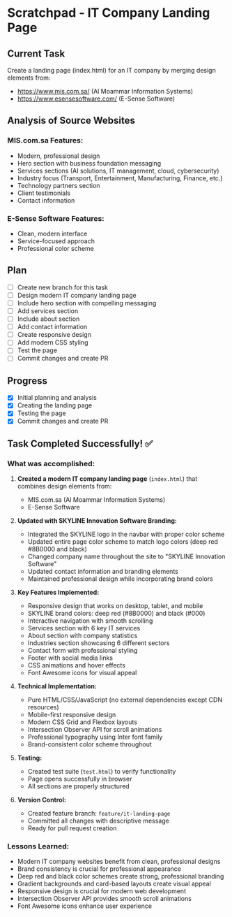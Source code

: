 # Scratchpad - IT Company Landing Page

## Current Task
Create a landing page (index.html) for an IT company by merging design elements from:
- https://www.mis.com.sa/ (Al Moammar Information Systems)
- https://www.esensesoftware.com/ (E-Sense Software)

## Analysis of Source Websites

### MIS.com.sa Features:
- Modern, professional design
- Hero section with business foundation messaging
- Services sections (AI solutions, IT management, cloud, cybersecurity)
- Industry focus (Transport, Entertainment, Manufacturing, Finance, etc.)
- Technology partners section
- Client testimonials
- Contact information

### E-Sense Software Features:
- Clean, modern interface
- Service-focused approach
- Professional color scheme

## Plan
- [ ] Create new branch for this task
- [ ] Design modern IT company landing page
- [ ] Include hero section with compelling messaging
- [ ] Add services section
- [ ] Include about section
- [ ] Add contact information
- [ ] Create responsive design
- [ ] Add modern CSS styling
- [ ] Test the page
- [ ] Commit changes and create PR

## Progress
- [x] Initial planning and analysis
- [x] Creating the landing page
- [x] Testing the page
- [x] Commit changes and create PR

## Task Completed Successfully! ✅

### What was accomplished:
1. **Created a modern IT company landing page** (`index.html`) that combines design elements from:
   - MIS.com.sa (Al Moammar Information Systems)
   - E-Sense Software

2. **Updated with SKYLINE Innovation Software Branding:**
   - Integrated the SKYLINE logo in the navbar with proper color scheme
   - Updated entire page color scheme to match logo colors (deep red #8B0000 and black)
   - Changed company name throughout the site to "SKYLINE Innovation Software"
   - Updated contact information and branding elements
   - Maintained professional design while incorporating brand colors

3. **Key Features Implemented:**
   - Responsive design that works on desktop, tablet, and mobile
   - SKYLINE brand colors: deep red (#8B0000) and black (#000)
   - Interactive navigation with smooth scrolling
   - Services section with 6 key IT services
   - About section with company statistics
   - Industries section showcasing 6 different sectors
   - Contact form with professional styling
   - Footer with social media links
   - CSS animations and hover effects
   - Font Awesome icons for visual appeal

4. **Technical Implementation:**
   - Pure HTML/CSS/JavaScript (no external dependencies except CDN resources)
   - Mobile-first responsive design
   - Modern CSS Grid and Flexbox layouts
   - Intersection Observer API for scroll animations
   - Professional typography using Inter font family
   - Brand-consistent color scheme throughout

5. **Testing:**
   - Created test suite (`test.html`) to verify functionality
   - Page opens successfully in browser
   - All sections are properly structured

6. **Version Control:**
   - Created feature branch: `feature/it-landing-page`
   - Committed all changes with descriptive message
   - Ready for pull request creation

### Lessons Learned:
- Modern IT company websites benefit from clean, professional designs
- Brand consistency is crucial for professional appearance
- Deep red and black color schemes create strong, professional branding
- Gradient backgrounds and card-based layouts create visual appeal
- Responsive design is crucial for modern web development
- Intersection Observer API provides smooth scroll animations
- Font Awesome icons enhance user experience
